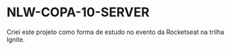 # NLW-COPA-10-SERVER
 Criei este projeto como forma de estudo no evento da Rocketseat na trilha Ignite.
